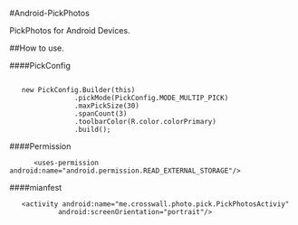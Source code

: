 #Android-PickPhotos

PickPhotos for Android Devices.

##How to use.

####PickConfig

```code

   new PickConfig.Builder(this)
                .pickMode(PickConfig.MODE_MULTIP_PICK)
                .maxPickSize(30)
                .spanCount(3)
                .toolbarColor(R.color.colorPrimary)
                .build();
```
####Permission

```code
	  <uses-permission android:name="android.permission.READ_EXTERNAL_STORAGE"/>
```
####mianfest
```code
   <activity android:name="me.crosswall.photo.pick.PickPhotosActiviy"
            android:screenOrientation="portrait"/>

```

